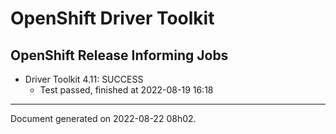 
OpenShift Driver Toolkit
========================

OpenShift Release Informing Jobs
--------------------------------



* Driver Toolkit 4.11: SUCCESS
  - Test passed, finished at 2022-08-19 16:18






---
Document generated on 2022-08-22 08h02.
